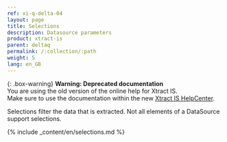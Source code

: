 ```yaml
---
ref: xi-q-delta-04
layout: page
title: Selections
description: Datasource parameters
product: xtract-is
parent: deltaq
permalink: /:collection/:path
weight: 5
lang: en_GB
---
```


{: .box-warning}
**Warning: Deprecated documentation** <br>
You are using the old version of the online help for Xtract IS.<br>
Make sure to use the documentation within the new [Xtract IS HelpCenter](https://helpcenter.theobald-software.com/xtract-is/documentation/introduction/).

Selections filter the data that is extracted. Not all elements of a DataSource support selections.

{% include _content/en/selections.md %}

